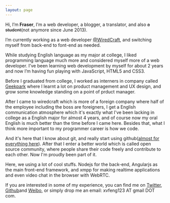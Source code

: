 ```yaml
---
layout: page
---
```


Hi, I&rsquo;m **Fraser**, I’m a web developer, a blogger, a translator, and also <del>a student</del>(not anymore since June 2013).

I&rsquo;m currently working as a web developer <a href="http://wiredcraft.com">@WiredCraft</a>, and switching myself from back-end to font-end as needed.

While studying English language as my major at college, I liked programming language much more and considered myself more of a web developer. I’ve been learning web development by myself for about 2 years and now I’m having fun playing with JavaScript, HTML5 and CSS3.

Before I graduated from college, I worked as interners in company called <a href="http://geekpark.net">Geekpark</a> where I learnt a lot on product management and UX design, and grow some knowledge standing on a point of prduct manager.

After I came to wiredcraft which is more of a foreign company where half of the employee including the boss are foreigners, I get a English communication atmosphere which it's exactly what I've been lacking in college as a English major for almost 4 years, and of course now my oral English is much better than the time before I came here. Besides that, what I think more important to my programmer career is how we code.

And it's here that I know about git, and really start using github(<a href="http://wiredcraft.com/posts/2013/09/18/github-for-everything.html">almost for everything here</a>). After that I enter a better world which is called open source community, where people share their code freely and contribute to each other. Now I'm proudly been part of it.

Here, we using a lot of cool stuffs. Nodejs for the back-end, Angularjs as the main front-end framework, and xmpp for making realtime applications and even video chat in the browser with WebRTC.

If you are interested in some of my experience, you can find me on <a href="https://twitter.com/fraserxu">Twitter</a>, <a href="https://github.com/fraserxu">Github</a>and <a href="http://weibo.com/xvfeng123">Weibo</a>, or simply drop me an email: xvfeng123 AT gmail DOT com.
